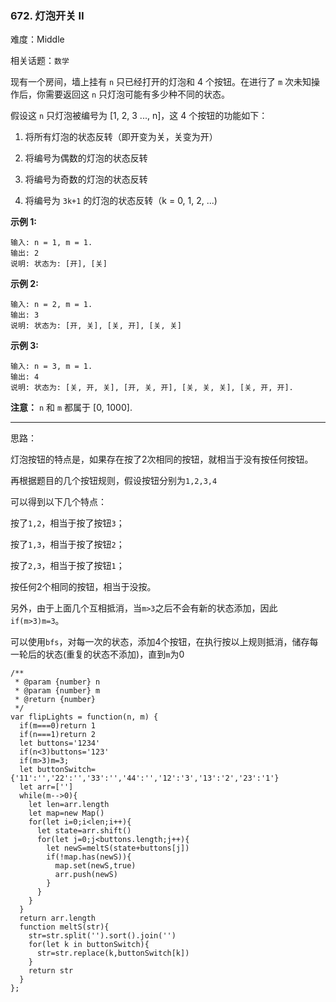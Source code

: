 ### 672. 灯泡开关 Ⅱ

难度：Middle

相关话题：`数学`

现有一个房间，墙上挂有 `n` 只已经打开的灯泡和 4 个按钮。在进行了 `m` 次未知操作后，你需要返回这 `n` 只灯泡可能有多少种不同的状态。



假设这  `n`  只灯泡被编号为 [1, 2, 3 ..., n]，这 4 个按钮的功能如下：




1. 将所有灯泡的状态反转（即开变为关，关变为开）

2. 将编号为偶数的灯泡的状态反转

3. 将编号为奇数的灯泡的状态反转

4. 将编号为  `3k+1`  的灯泡的状态反转（k = 0, 1, 2, ...)





**示例 1:** 



```
输入: n = 1, m = 1.
输出: 2
说明: 状态为: [开], [关]
```


**示例 2:** 



```
输入: n = 2, m = 1.
输出: 3
说明: 状态为: [开, 关], [关, 开], [关, 关]
```


**示例 3:** 



```
输入: n = 3, m = 1.
输出: 4
说明: 状态为: [关, 开, 关], [开, 关, 开], [关, 关, 关], [关, 开, 开].
```


**注意：**  `n` 和 `m`  都属于 [0, 1000].




-----

思路：

灯泡按钮的特点是，如果存在按了2次相同的按钮，就相当于没有按任何按钮。

再根据题目的几个按钮规则，假设按钮分别为`1,2,3,4`

可以得到以下几个特点：

按了`1,2`，相当于按了按钮`3`；

按了`1,3`，相当于按了按钮`2`；

按了`2,3`，相当于按了按钮`1`；

按任何2个相同的按钮，相当于没按。

另外，由于上面几个互相抵消，当`m>3`之后不会有新的状态添加，因此`if(m>3)m=3`。

可以使用`bfs`，对每一次的状态，添加4个按钮，在执行按以上规则抵消，储存每一轮后的状态(重复的状态不添加)，直到`m`为0



```
/**
 * @param {number} n
 * @param {number} m
 * @return {number}
 */
var flipLights = function(n, m) {
  if(m===0)return 1
  if(n===1)return 2
  let buttons='1234'
  if(n<3)buttons='123'
  if(m>3)m=3;
  let buttonSwitch={'11':'','22':'','33':'','44':'','12':'3','13':'2','23':'1'}
  let arr=['']
  while(m-->0){
    let len=arr.length
    let map=new Map()
    for(let i=0;i<len;i++){
      let state=arr.shift()
      for(let j=0;j<buttons.length;j++){
        let newS=meltS(state+buttons[j])
        if(!map.has(newS)){
          map.set(newS,true)
          arr.push(newS)
        }
      }
    }
  }
  return arr.length
  function meltS(str){
    str=str.split('').sort().join('')
    for(let k in buttonSwitch){
      str=str.replace(k,buttonSwitch[k])
    }
    return str
  }
};
```

